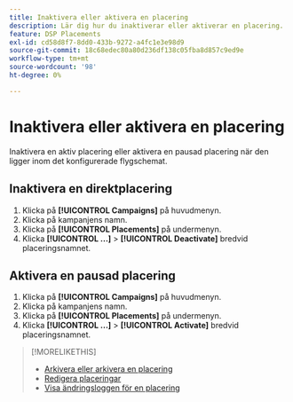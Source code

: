 ```yaml
---
title: Inaktivera eller aktivera en placering
description: Lär dig hur du inaktiverar eller aktiverar en placering.
feature: DSP Placements
exl-id: cd58d8f7-8dd0-433b-9272-a4fc1e3e98d9
source-git-commit: 18c68edec80a80d236df138c05fba8d857c9ed9e
workflow-type: tm+mt
source-wordcount: '98'
ht-degree: 0%

---
```


# Inaktivera eller aktivera en placering

Inaktivera en aktiv placering eller aktivera en pausad placering när den ligger inom det konfigurerade flygschemat.

## Inaktivera en direktplacering

1. Klicka på **[!UICONTROL Campaigns]** på huvudmenyn.
1. Klicka på kampanjens namn.
1. Klicka på **[!UICONTROL Placements]** på undermenyn.
1. Klicka **[!UICONTROL ...]** > **[!UICONTROL Deactivate]** bredvid placeringsnamnet.

## Aktivera en pausad placering

1. Klicka på **[!UICONTROL Campaigns]** på huvudmenyn.
1. Klicka på kampanjens namn.
1. Klicka på **[!UICONTROL Placements]** på undermenyn.
1. Klicka **[!UICONTROL ...]** > **[!UICONTROL Activate]** bredvid placeringsnamnet.

>[!MORELIKETHIS]
>
>* [Arkivera eller arkivera en placering](placement-archive-unarchive.md)
>* [Redigera placeringar](placement-edit.md)
>* [Visa ändringsloggen för en placering](placement-change-log.md)
